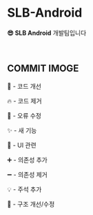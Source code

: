 # **SLB-Android**

**😎 SLB Android** 개발팀입니다

<br>

**COMMIT IMOGE**
---

:art:  -  코드 개선

:fire: - 코드 제거

:bug: - 오류 수정

:sparkles: - 새 기능

:lipstick: - UI 관련

:heavy_plus_sign: - 의존성 추가

:heavy_minus_sign: - 의존성 제거 

:bulb: - 주석 추가

🔧 - 구조 개선/수정
